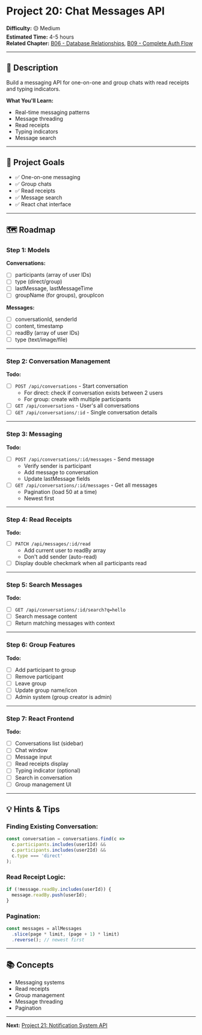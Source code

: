 # Project 20: Chat Messages API

**Difficulty:** 🟡 Medium  
**Estimated Time:** 4-5 hours  
**Related Chapter:** [B06 - Database Relationships](../chapters/B06_DATABASE_RELATIONSHIPS.md), [B09 - Complete Auth Flow](../chapters/B09_COMPLETE_AUTH_FLOW.md)

---

## 📝 Description

Build a messaging API for one-on-one and group chats with read receipts and typing indicators.

**What You'll Learn:**
- Real-time messaging patterns
- Message threading
- Read receipts
- Typing indicators
- Message search

---

## 🎯 Project Goals

- ✅ One-on-one messaging
- ✅ Group chats
- ✅ Read receipts
- ✅ Message search
- ✅ React chat interface

---

## 🗺️ Roadmap

### Step 1: Models

**Conversations:**
- [ ] participants (array of user IDs)
- [ ] type (direct/group)
- [ ] lastMessage, lastMessageTime
- [ ] groupName (for groups), groupIcon

**Messages:**
- [ ] conversationId, senderId
- [ ] content, timestamp
- [ ] readBy (array of user IDs)
- [ ] type (text/image/file)

---

### Step 2: Conversation Management
**Todo:**
- [ ] `POST /api/conversations` - Start conversation
  - For direct: check if conversation exists between 2 users
  - For group: create with multiple participants
- [ ] `GET /api/conversations` - User's all conversations
- [ ] `GET /api/conversations/:id` - Single conversation details

---

### Step 3: Messaging
**Todo:**
- [ ] `POST /api/conversations/:id/messages` - Send message
  - Verify sender is participant
  - Add message to conversation
  - Update lastMessage fields
- [ ] `GET /api/conversations/:id/messages` - Get all messages
  - Pagination (load 50 at a time)
  - Newest first

---

### Step 4: Read Receipts
**Todo:**
- [ ] `PATCH /api/messages/:id/read`
  - Add current user to readBy array
  - Don't add sender (auto-read)
- [ ] Display double checkmark when all participants read

---

### Step 5: Search Messages
**Todo:**
- [ ] `GET /api/conversations/:id/search?q=hello`
- [ ] Search message content
- [ ] Return matching messages with context

---

### Step 6: Group Features
**Todo:**
- [ ] Add participant to group
- [ ] Remove participant
- [ ] Leave group
- [ ] Update group name/icon
- [ ] Admin system (group creator is admin)

---

### Step 7: React Frontend
**Todo:**
- [ ] Conversations list (sidebar)
- [ ] Chat window
- [ ] Message input
- [ ] Read receipts display
- [ ] Typing indicator (optional)
- [ ] Search in conversation
- [ ] Group management UI

---

## 💡 Hints & Tips

### Finding Existing Conversation:
```javascript
const conversation = conversations.find(c => 
  c.participants.includes(user1Id) && 
  c.participants.includes(user2Id) &&
  c.type === 'direct'
);
```

### Read Receipt Logic:
```javascript
if (!message.readBy.includes(userId)) {
  message.readBy.push(userId);
}
```

### Pagination:
```javascript
const messages = allMessages
  .slice(page * limit, (page + 1) * limit)
  .reverse(); // newest first
```

---

## 📚 Concepts

- Messaging systems
- Read receipts
- Group management
- Message threading
- Pagination

---

**Next:** [Project 21: Notification System API](21-notification-system.md)

